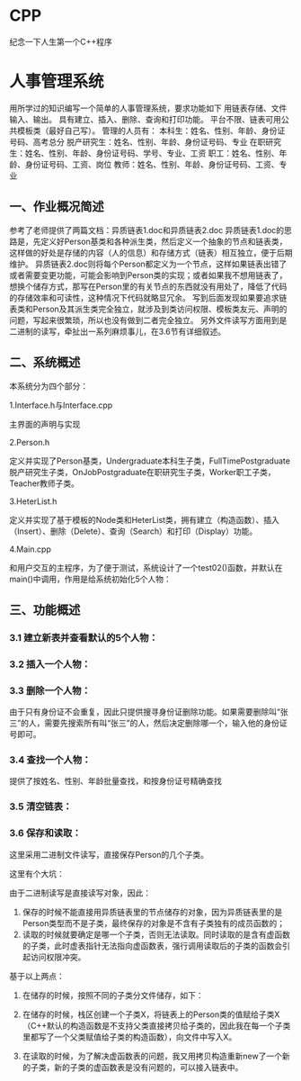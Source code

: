 # CPP
纪念一下人生第一个C++程序

# 人事管理系统
用所学过的知识编写一个简单的人事管理系统，要求功能如下
用链表存储、文件输入、输出。
具有建立、插入、删除、查询和打印功能。
平台不限、链表可用公共模板类（最好自己写）。
管理的人员有：
本科生：姓名、性别、年龄、身份证号码、高考总分
脱产研究生：姓名、性别、年龄、身份证号码、专业
在职研究生：姓名、性别、年龄、身份证号码、学号、专业、工资
职工：姓名、性别、年龄、身份证号码、工资、岗位
教师：姓名、性别、年龄、身份证号码、工资、专业

## 一、作业概况简述
参考了老师提供了两篇文档：异质链表1.doc和异质链表2.doc
异质链表1.doc的思路是，先定义好Person基类和各种派生类，然后定义一个抽象的节点和链表类，这样做的好处是存储的内容（人的信息）和存储方式（链表）相互独立，便于后期维护。
异质链表2.doc则将每个Person都定义为一个节点，这样如果链表出错了或者需要变更功能，可能会影响到Person类的实现；或者如果我不想用链表了，想换个储存方式，那写在Person里的有关节点的东西就没有用处了，降低了代码的存储效率和可读性，这种情况下代码就略显冗余。
写到后面发现如果要追求链表类和Person及其派生类完全独立，就涉及到类访问权限、模板类友元、声明的问题，写起来很繁琐，所以也没有做到二者完全独立。
另外文件读写方面用到是二进制的读写，牵扯出一系列麻烦事儿，在3.6节有详细叙述。

## 二、系统概述
本系统分为四个部分：

1.Interface.h与Interface.cpp

主界面的声明与实现

2.Person.h

定义并实现了Person基类，Undergraduate本科生子类，FullTimePostgraduate脱产研究生子类，OnJobPostgraduate在职研究生子类，Worker职工子类，Teacher教师子类。

3.HeterList.h

定义并实现了基于模板的Node类和HeterList类，拥有建立（构造函数）、插入（Insert）、删除（Delete）、查询（Search）和打印（Display）功能。

4.Main.cpp

和用户交互的主程序，为了便于测试，系统设计了一个test02()函数，并默认在main()中调用，作用是给系统初始化5个人物：
 

## 三、功能概述

### 3.1 建立新表并查看默认的5个人物：

### 3.2 插入一个人物：

### 3.3 删除一个人物：

由于只有身份证不会重复，因此只提供搜寻身份证删除功能。如果需要删除叫“张三”的人，需要先搜索所有叫“张三”的人，然后决定删除哪一个，输入他的身份证号即可。

### 3.4 查找一个人物：

提供了按姓名、性别、年龄批量查找，和按身份证号精确查找

### 3.5 清空链表：
 
### 3.6 保存和读取：
这里采用二进制文件读写，直接保存Person的几个子类。

这里有个大坑：

由于二进制读写是直接读写对象，因此：

1. 保存的时候不能直接用异质链表里的节点储存的对象，因为异质链表里的是Person类型而不是子类，最终保存的对象是不含有子类独有的成员函数的；
2. 读取的时候就要确定是哪一个子类，否则无法读取。同时读取的是含有虚函数的子类，此时虚表指针无法指向虚函数表，强行调用读取后的子类的函数会引起访问权限冲突。

基于以上两点：
1. 在储存的时候，按照不同的子类分文件储存，如下：
 
2. 在储存的时候，栈区创建一个子类X，将链表上的Person类的值赋给子类X（C++默认的构造函数是不支持父类直接拷贝给子类的，因此我在每一个子类里都写了一个父类赋值给子类的构造函数），向文件中写入X。
3. 在读取的时候，为了解决虚函数表的问题，我又用拷贝构造重新new了一个新的子类，新的子类的虚函数表是没有问题的，可以接入链表中。
